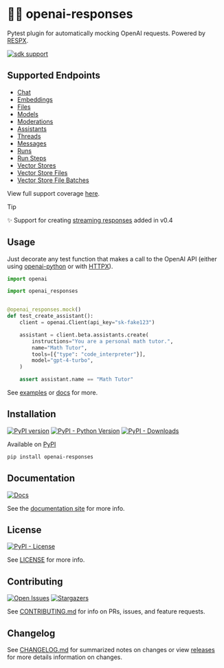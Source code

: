 # 🧪🤖 openai-responses

Pytest plugin for automatically mocking OpenAI requests. Powered by [RESPX](https://github.com/lundberg/respx).

[![sdk support](https://img.shields.io/badge/SDK_Support-v1.66+-white?logo=openai&logoColor=black&labelColor=white)](https://github.com/openai/openai-python)

## Supported Endpoints

- [Chat](https://github.com/mharrisb1/openai-responses-python/blob/main/examples/test_chat_completion.py)
- [Embeddings](https://github.com/mharrisb1/openai-responses-python/blob/main/examples/test_embeddings.py)
- [Files](https://github.com/mharrisb1/openai-responses-python/blob/main/examples/test_files.py)
- [Models](https://github.com/mharrisb1/openai-responses-python/blob/main/examples/test_models.py)
- [Moderations](https://github.com/mharrisb1/openai-responses-python/blob/main/examples/test_moderations.py)
- [Assistants](https://github.com/mharrisb1/openai-responses-python/blob/main/examples/test_assistants.py)
- [Threads](https://github.com/mharrisb1/openai-responses-python/blob/main/examples/test_threads.py)
- [Messages](https://github.com/mharrisb1/openai-responses-python/blob/main/examples/test_messages.py)
- [Runs](https://github.com/mharrisb1/openai-responses-python/blob/main/examples/test_runs.py)
- [Run Steps](https://github.com/mharrisb1/openai-responses-python/blob/main/examples/test_run_steps.py)
- [Vector Stores](https://github.com/mharrisb1/openai-responses-python/blob/main/examples/test_vector_stores.py)
- [Vector Store Files](https://github.com/mharrisb1/openai-responses-python/blob/main/examples/test_vector_store_files.py)
- [Vector Store File Batches](https://github.com/mharrisb1/openai-responses-python/blob/main/examples/test_vector_store_file_batches.py)

View full support coverage [here](https://mharrisb1.github.io/openai-responses-python/coverage).

> [!TIP]
> ✨ Support for creating [streaming responses](https://mharrisb1.github.io/openai-responses-python/user_guide/streaming/) added in v0.4

## Usage

Just decorate any test function that makes a call to the OpenAI API (either using [openai-python](https://github.com/openai/openai-python) or with [HTTPX](https://www.python-httpx.org/)).

```python
import openai

import openai_responses


@openai_responses.mock()
def test_create_assistant():
    client = openai.Client(api_key="sk-fake123")

    assistant = client.beta.assistants.create(
        instructions="You are a personal math tutor.",
        name="Math Tutor",
        tools=[{"type": "code_interpreter"}],
        model="gpt-4-turbo",
    )

    assert assistant.name == "Math Tutor"
```

See [examples](https://github.com/mharrisb1/openai-responses-python/tree/main/examples) or [docs](https://mharrisb1.github.io/openai-responses-python) for more.

## Installation

[![PyPI version](https://badge.fury.io/py/openai-responses.svg)](https://badge.fury.io/py/openai-responses)
[![PyPI - Python Version](https://img.shields.io/pypi/pyversions/openai-responses.svg)](https://pypi.org/project/openai-responses/)
[![PyPI - Downloads](https://img.shields.io/pypi/dm/openai-responses)](https://pypi.org/project/openai-responses/)

Available on [PyPI](https://pypi.org/project/openai-responses/)

```bash
pip install openai-responses
```

## Documentation

[![Docs](https://github.com/mharrisb1/openai-responses-python/actions/workflows/docs.yml/badge.svg)](https://mharrisb1.github.io/openai-responses-python)

See the [documentation site](https://mharrisb1.github.io/openai-responses-python) for more info.

## License

[![PyPI - License](https://img.shields.io/pypi/l/openai-responses)](https://opensource.org/blog/license/mit)

See [LICENSE](https://github.com/mharrisb1/openai-responses-python/blob/main/LICENSE) for more info.

## Contributing

[![Open Issues](https://img.shields.io/github/issues/mharrisb1/openai-responses-python)](https://github.com/mharrisb1/openai-responses-python/issues)
[![Stargazers](https://img.shields.io/github/stars/mharrisb1/openai-responses-python?style)](https://pypistats.org/packages/openai-responses)

See [CONTRIBUTING.md](https://github.com/mharrisb1/openai-responses-python/blob/main/CONTRIBUTING.md) for info on PRs, issues, and feature requests.

## Changelog

See [CHANGELOG.md](https://github.com/mharrisb1/openai-responses-python/blob/main/CHANGELOG.md) for summarized notes on changes or view [releases](https://github.com/mharrisb1/openai-responses-python/releases) for more details information on changes.
